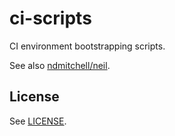 # ci-scripts

CI environment bootstrapping scripts.

See also [ndmitchell/neil](https://github.com/ndmitchell/neil).

## License
See [LICENSE](./LICENSE).
